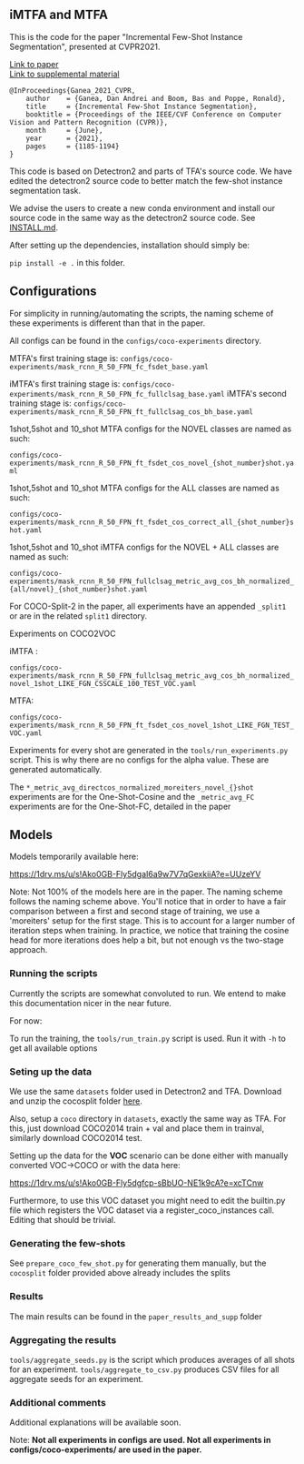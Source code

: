 ## iMTFA and MTFA

This is the code for the paper "Incremental Few-Shot Instance Segmentation", presented at CVPR2021.

[Link to paper](https://openaccess.thecvf.com/content/CVPR2021/papers/Ganea_Incremental_Few-Shot_Instance_Segmentation_CVPR_2021_paper.pdf)  
[Link to supplemental material](https://openaccess.thecvf.com/content/CVPR2021/supplemental/Ganea_Incremental_Few-Shot_Instance_CVPR_2021_supplemental.pdf)

```
@InProceedings{Ganea_2021_CVPR,
    author    = {Ganea, Dan Andrei and Boom, Bas and Poppe, Ronald},
    title     = {Incremental Few-Shot Instance Segmentation},
    booktitle = {Proceedings of the IEEE/CVF Conference on Computer Vision and Pattern Recognition (CVPR)},
    month     = {June},
    year      = {2021},
    pages     = {1185-1194}
}
```

This code is based on Detectron2 and parts of TFA's source code. We have edited the detectron2 source code to better match the few-shot instance segmentation task.

We advise the users to create a new conda environment and install our source code in the same way as the detectron2 source code. See [INSTALL.md](INSTALL.md).

After setting up the dependencies, installation should simply be:

`pip install -e .` in this folder.


## Configurations

For simplicity in running/automating the scripts, the naming scheme of these experiments is different than that in the paper.

All configs can be found in the `configs/coco-experiments` directory.


MTFA's first training stage is: `configs/coco-experiments/mask_rcnn_R_50_FPN_fc_fsdet_base.yaml`

iMTFA's first training stage is: `configs/coco-experiments/mask_rcnn_R_50_FPN_fc_fullclsag_base.yaml`
iMTFA's second training stage is: `configs/coco-experiments/mask_rcnn_R_50_FPN_ft_fullclsag_cos_bh_base.yaml`


1shot,5shot and 10_shot MTFA configs for the NOVEL classes are named as such:

`configs/coco-experiments/mask_rcnn_R_50_FPN_ft_fsdet_cos_novel_{shot_number}shot.yaml`

1shot,5shot and 10_shot MTFA configs for the ALL classes are named as such:

`configs/coco-experiments/mask_rcnn_R_50_FPN_ft_fsdet_cos_correct_all_{shot_number}shot.yaml`

1shot,5shot and 10_shot iMTFA configs for the NOVEL + ALL classes are named as such:

`configs/coco-experiments/mask_rcnn_R_50_FPN_fullclsag_metric_avg_cos_bh_normalized_{all/novel}_{shot_number}shot.yaml`


For COCO-Split-2 in the paper, all experiments have an appended `_split1` or are in the related `split1` directory.



Experiments on COCO2VOC

iMTFA : 

`configs/coco-experiments/mask_rcnn_R_50_FPN_fullclsag_metric_avg_cos_bh_normalized_novel_1shot_LIKE_FGN_CSSCALE_100_TEST_VOC.yaml`

MTFA:

`configs/coco-experiments/mask_rcnn_R_50_FPN_ft_fsdet_cos_novel_1shot_LIKE_FGN_TEST_VOC.yaml`

Experiments for every shot are generated in the `tools/run_experiments.py` script. This is why there are no configs for the
alpha value. These are generated automatically.


The `*_metric_avg_directcos_normalized_moreiters_novel_{}shot` experiments are 
for the One-Shot-Cosine and the `_metric_avg_FC` experiments are for the One-Shot-FC, detailed in the paper


## Models

Models temporarily available here:

https://1drv.ms/u/s!Ako0GB-Fly5dgaI6a9w7V7qGexkiiA?e=UUzeYV

Note: Not 100% of the models here are in the paper. The naming scheme follows the naming scheme above. You'll notice that in order to have a fair comparison between a first and second stage of training, we use a 'moreiters' setup for the first stage. This is to account for a larger number of iteration steps when training. In practice, we notice that training the cosine head for more iterations does help a bit, but not enough vs the two-stage approach.

### Running the scripts

Currently the scripts are somewhat convoluted to run. We entend to make this documentation nicer in the near future.

For now:

To run the training, the `tools/run_train.py` script is used. Run it with `-h` to get all available options

### Seting up the data

We use the same `datasets` folder used in Detectron2 and TFA. Download and unzip the cocosplit folder [here](https://drive.google.com/file/d/12jGNdhdL8jz5YO8Gz5P-liNtY7eAz6Av/view?usp=sharing).

Also, setup a `coco` directory in `datasets`, exactly the same way as TFA. For this, just download COCO2014 train + val and place them in trainval, similarly download COCO2014 test.

Setting up the data for the **VOC** scenario can be done either with manually converted VOC->COCO or with the data here:

https://1drv.ms/u/s!Ako0GB-Fly5dgfcp-sBbUO-NE1k9cA?e=xcTCnw

Furthermore, to use this VOC dataset  you might need to edit the builtin.py file which registers the VOC dataset via a register_coco_instances call. Editing that should be trivial.

### Generating the few-shots

See `prepare_coco_few_shot.py` for generating them manually, but the `cocosplit` folder provided above already includes the splits


### Results

The main results can be found in the `paper_results_and_supp` folder

### Aggregating the results

`tools/aggregate_seeds.py` is the script which produces averages of all shots for an experiment.
`tools/aggregate_to_csv.py` produces CSV files for all aggregate seeds for an experiment.


### Additional comments

Additional explanations will be available soon.

Note: **Not all experiments in configs are used. Not all experiments in configs/coco-experiments/ are used in the paper.**
